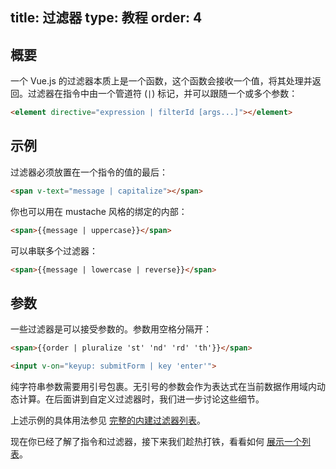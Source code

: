 title: 过滤器
type: 教程
order: 4
---

## 概要

一个 Vue.js 的过滤器本质上是一个函数，这个函数会接收一个值，将其处理并返回。过滤器在指令中由一个管道符 (`|`) 标记，并可以跟随一个或多个参数：

``` html
<element directive="expression | filterId [args...]"></element>
```

## 示例

过滤器必须放置在一个指令的值的最后：

``` html
<span v-text="message | capitalize"></span>
```

你也可以用在 mustache 风格的绑定的内部：

``` html
<span>{{message | uppercase}}</span>
```

可以串联多个过滤器：

``` html
<span>{{message | lowercase | reverse}}</span>
```

## 参数

一些过滤器是可以接受参数的。参数用空格分隔开：

``` html
<span>{{order | pluralize 'st' 'nd' 'rd' 'th'}}</span>
```

``` html
<input v-on="keyup: submitForm | key 'enter'">
```

纯字符串参数需要用引号包裹。无引号的参数会作为表达式在当前数据作用域内动态计算。在后面讲到自定义过滤器时，我们进一步讨论这些细节。

上述示例的具体用法参见 [完整的内建过滤器列表](../api/filters.html)。

现在你已经了解了指令和过滤器，接下来我们趁热打铁，看看如何 [展示一个列表](../guide/list.html)。
